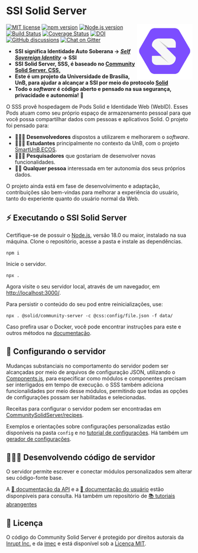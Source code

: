 # SSI Solid Server

<img src="https://raw.githubusercontent.com/CommunitySolidServer/CommunitySolidServer/main/templates/images/solid.svg"
 alt="[Solid logo]" height="150" align="right"/>

[![MIT license](https://img.shields.io/npm/l/@solid/community-server)](https://github.com/CommunitySolidServer/CommunitySolidServer/blob/main/LICENSE.md)
[![npm version](https://img.shields.io/npm/v/@solid/community-server)](https://www.npmjs.com/package/@solid/community-server)
[![Node.js version](https://img.shields.io/node/v/@solid/community-server)](https://www.npmjs.com/package/@solid/community-server)
[![Build Status](https://github.com/CommunitySolidServer/CommunitySolidServer/workflows/CI/badge.svg)](https://github.com/CommunitySolidServer/CommunitySolidServer/actions)
[![Coverage Status](https://coveralls.io/repos/github/CommunitySolidServer/CommunitySolidServer/badge.svg)](https://coveralls.io/github/CommunitySolidServer/CommunitySolidServer)
[![DOI](https://zenodo.org/badge/265197208.svg)](https://zenodo.org/badge/latestdoi/265197208)
[![GitHub discussions](https://img.shields.io/github/discussions/CommunitySolidServer/CommunitySolidServer)](https://github.com/CommunitySolidServer/CommunitySolidServer/discussions)
[![Chat on Gitter](https://badges.gitter.im/CommunitySolidServer/community.svg)](https://gitter.im/CommunitySolidServer/community)

- **SSI significa Identidade Auto Soberana -> [*Self Sovereign Identity*](https://www.manning.com/books/self-sovereign-identity) -> SSI**
- **SSI Solid Server, SSS, é baseado no [Community Solid Server, CSS,](https://github.com/CommunitySolidServer/CommunitySolidServer)**
- **Este é um projeto da Universidade de Brasília, UnB, para ajudar a alcançar a SSI por meio do protocolo [Solid](https://solidproject.org/)**
- **Todo o *software* é código aberto e pensado na sua segurança, privacidade e autonomia! 🙏​**

O SSS provê hospedagem de Pods Solid e Identidade Web (WebID). Esses Pods atuam como seu próprio espaço de armazenamento pessoal para que você possa compartilhar dados com pessoas e aplicativos Solid. O projeto foi pensado para:

- 👨🏿‍💻 **Desenvolvedores** dispostos a utilizarem e melhorarem o *software*.
- 👨🏽‍🎓​ **Estudantes** principalmente no contexto da UnB, com o projeto [SmartUnB.ECOS](https://sol.sbc.org.br/index.php/weihc/article/view/22854).
- 👩🏻‍🔬 **Pesquisadores** que gostariam de desenvolver novas funcionalidades.
- 🧑🏽 **Qualquer pessoa** interessada em ter autonomia dos seus próprios dados.

O projeto ainda está em fase de desenvolvimento e adaptação, contribuições são bem-vindas para melhorar a experiência do usuário, tanto do experiente quanto do usuário normal da Web.

## ⚡ Executando o SSI Solid Server

Certifique-se de possuir o [Node.js](https://nodejs.org/en/), versão 18.0 ou maior, instalado na sua máquina. Clone o repositório, acesse a pasta e instale as dependências.

```shell
npm i
```

Inicie o servidor.

```shell
npx .
```

Agora visite o seu servidor local, através de um navegador, em [http://localhost:3000/](http://localhost:3000/).

Para persistir o conteúdo do seu pod entre reinicializações, use:

```shell
npx . @solid/community-server -c @css:config/file.json -f data/
```

Caso prefira usar o Docker, você pode encontrar instruções para este e outros métodos na [documentação](https://communitysolidserver.github.io/CommunitySolidServer/latest/usage/starting-server/).

## 🔧 Configurando o servidor

Mudanças substanciais no comportamento do servidor podem ser alcançadas por meio de arquivos de configuração JSON, utilizando o [Components.js](https://componentsjs.readthedocs.io/en/latest/), para especificar como módulos e componentes precisam ser interligados em tempo de execução. o SSS também adiciona funcionalidades por meio desse módulos, permitindo que todas as opções de configurações possam ser habilitadas e selecionadas.

Receitas para configurar o servidor podem ser encontradas em [CommunitySolidServer/recipes](https://github.com/CommunitySolidServer/recipes).

Exemplos e orientações sobre configurações personalizadas estão disponíveis na pasta `config` e no [tutorial de configurações](https://github.com/CommunitySolidServer/tutorials/blob/main/custom-configurations.md). Há também um [gerador de configurações](https://communitysolidserver.github.io/configuration-generator/).

## 👩🏽‍💻 Desenvolvendo código de servidor

O servidor permite escrever e conectar módulos personalizados sem alterar seu código-fonte base.

A [📗 documentação da API](https://communitysolidserver.github.io/CommunitySolidServer/5.x/docs) e a [📓 documentação do usuário](https://communitysolidserver.github.io/CommunitySolidServer/) estão disponpiveis para consulta. Há também um repositório de [📚 tutoriais abrangentes](https://github.com/CommunitySolidServer/tutorials/)

## 📜 Licença

O código do Community Solid Server é protegido por direitos autorais da [Inrupt Inc.](https://inrupt.com/) e da [imec](https://www.imec-int.com/) e está disponível sob a [Licença MIT](https://github.com/CommunitySolidServer/CommunitySolidServer/blob/main/LICENSE.md).

